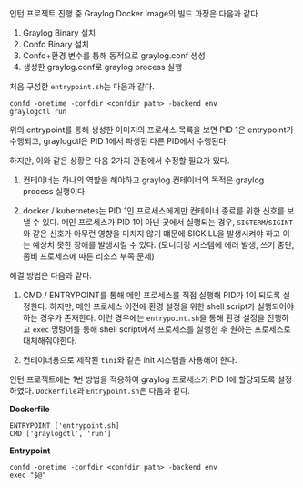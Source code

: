 인턴 프로젝트 진행 중 Graylog Docker Image의 빌드 과정은 다음과 같다.
1. Graylog Binary 설치
2. Confd Binary 설치
3. Confd+환경 변수를 통해 동적으로 graylog.conf 생성
4. 생성한 graylog.conf로 graylog process 실행

처음 구성한 `entrypoint.sh`는 다음과 같다.
```shell
confd -onetime -confdir <confdir path> -backend env
graylogctl run
```
위의 entrypoint를 통해 생성한 이미지의 프로세스 목록을 보면 PID 1은 entrypoint가 수행되고, graylogctl은 PID 1에서 파생된 다른 PID에서 수행된다.

하지만, 이와 같은 상황은 다음 2가지 관점에서 수정할 필요가 있다.
1. 컨테이너는 하나의 역할을 해야하고 graylog 컨테이너의 목적은 graylog process 실행이다.
   
2. docker / kubernetes는 PID 1인 프로세스에게만 컨테이너 종료를 위한 신호를 보낼 수 있다.
    메인 프로세스가 PID 1이 아닌 곳에서 실행되는 경우, `SIGTERM`/`SIGINT`와 같은 신호가 아무런 영향을 미치지 않기 떄문에 SIGKILL을 발생시켜야 하고 이는 예상치 못한 장애를 발생시킬 수 있다. (모니터링 시스템에 에러 발생, 쓰기 중단, 좀비 프로세스에 따른 리소스 부족 문제)

해결 방법은 다음과 같다.
1. CMD / ENTRYPOINT를 통해 메인 프로세스를 직접 실행해 PID가 1이 되도록 설정한다.
    하지만, 메인 프로세스 이전에 환경 설정을 위한 shell script가 실행되어야 하는 경우가 존재한다. 이런 경우에는 `entrypoint.sh`을 통해 환경 설정을 진행하고 `exec` 명령어를 통해 shell script에서 프로세스를 실행한 후 원하는 프로세스로 대체해줘야한다.

2. 컨테이너용으로 제작된 `tini`와 같은 init 시스템을 사용해야 한다.

인턴 프로젝트에는 1번 방법을 적용하여 graylog 프로세스가 PID 1에 할당되도록 설정하였다. `Dockerfile`과 `Entrypoint.sh`은 다음과 같다.

**Dockerfile**
```
ENTRYPOINT ['entrypoint.sh]
CMD ['graylogctl', 'run']
```

**Entrypoint**
```
confd -onetime -confdir <confdir path> -backend env
exec "$@"
```